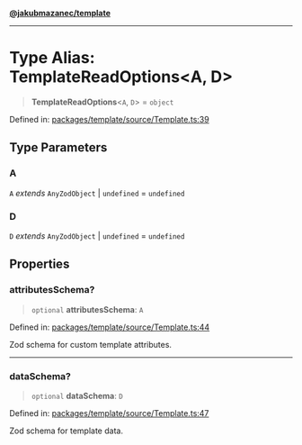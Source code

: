 [**@jakubmazanec/template**](../README.md)

---

# Type Alias: TemplateReadOptions\<A, D\>

> **TemplateReadOptions**\<`A`, `D`\> = `object`

Defined in:
[packages/template/source/Template.ts:39](https://github.com/jakubmazanec/tools/blob/a9ba87d349a220bbed24d161794f90a6ba6009e5/packages/template/source/Template.ts#L39)

## Type Parameters

### A

`A` _extends_ `AnyZodObject` \| `undefined` = `undefined`

### D

`D` _extends_ `AnyZodObject` \| `undefined` = `undefined`

## Properties

### attributesSchema?

> `optional` **attributesSchema**: `A`

Defined in:
[packages/template/source/Template.ts:44](https://github.com/jakubmazanec/tools/blob/a9ba87d349a220bbed24d161794f90a6ba6009e5/packages/template/source/Template.ts#L44)

Zod schema for custom template attributes.

---

### dataSchema?

> `optional` **dataSchema**: `D`

Defined in:
[packages/template/source/Template.ts:47](https://github.com/jakubmazanec/tools/blob/a9ba87d349a220bbed24d161794f90a6ba6009e5/packages/template/source/Template.ts#L47)

Zod schema for template data.
